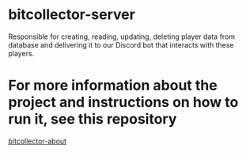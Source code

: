 # bitcollector-server

Responsible for creating, reading, updating, deleting player data from database and delivering it to our Discord bot that interacts with these players.

# For more information about the project and instructions on how to run it, see this repository
[bitcollector-about](https://github.com/Averagess/bitcollector-about)